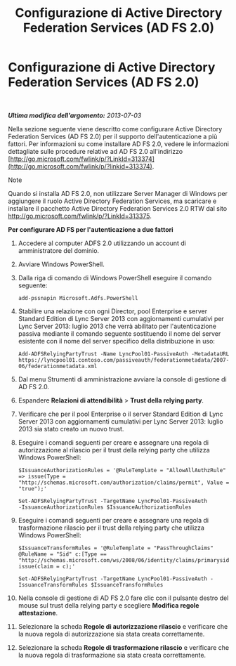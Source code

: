 ﻿---
title: Configurazione di Active Directory Federation Services (AD FS 2.0)
TOCTitle: Configurazione di Active Directory Federation Services (AD FS 2.0)
ms:assetid: 0ba8657f-55b8-41b3-960c-fdc5eeee6978
ms:mtpsurl: https://technet.microsoft.com/it-it/library/Dn308561(v=OCS.15)
ms:contentKeyID: 56269886
ms.date: 08/24/2015
mtps_version: v=OCS.15
ms.translationtype: HT
---

# Configurazione di Active Directory Federation Services (AD FS 2.0)

 

_**Ultima modifica dell'argomento:** 2013-07-03_

Nella sezione seguente viene descritto come configurare Active Directory Federation Services (AD FS 2.0) per il supporto dell'autenticazione a più fattori. Per informazioni su come installare AD FS 2.0, vedere le informazioni dettagliate sulle procedure relative ad AD FS 2.0 all'indirizzo [http://go.microsoft.com/fwlink/p/?LinkId=313374](http://go.microsoft.com/fwlink/p/?linkid=313374).


> [!NOTE]
> Quando si installa AD FS 2.0, non utilizzare Server Manager di Windows per aggiungere il ruolo Active Directory Federation Services, ma scaricare e installare il pacchetto Active Directory Federation Services 2.0 RTW dal sito <A href="http://go.microsoft.com/fwlink/p/?linkid=313375">http://go.microsoft.com/fwlink/p/?LinkId=313375</A>.




**Per configurare AD FS per l'autenticazione a due fattori**

1.  Accedere al computer ADFS 2.0 utilizzando un account di amministratore del dominio.

2.  Avviare Windows PowerShell.

3.  Dalla riga di comando di Windows PowerShell eseguire il comando seguente:
    
        add-pssnapin Microsoft.Adfs.PowerShell

4.  Stabilire una relazione con ogni Director, pool Enterprise e server Standard Edition di Lync Server 2013 con aggiornamenti cumulativi per Lync Server 2013: luglio 2013 che verrà abilitato per l'autenticazione passiva mediante il comando seguente sostituendo il nome del server esistente con il nome del server specifico della distribuzione in uso:
    
        Add-ADFSRelyingPartyTrust -Name LyncPool01-PassiveAuth -MetadataURL https://lyncpool01.contoso.com/passiveauth/federationmetadata/2007-06/federationmetadata.xml

5.  Dal menu Strumenti di amministrazione avviare la console di gestione di AD FS 2.0.

6.  Espandere **Relazioni di attendibilità** \> **Trust della relying party**.

7.  Verificare che per il pool Enterprise o il server Standard Edition di Lync Server 2013 con aggiornamenti cumulativi per Lync Server 2013: luglio 2013 sia stato creato un nuovo trust.

8.  Eseguire i comandi seguenti per creare e assegnare una regola di autorizzazione al rilascio per il trust della relying party che utilizza Windows PowerShell:
    
        $IssuanceAuthorizationRules = '@RuleTemplate = "AllowAllAuthzRule" => issue(Type = "http://schemas.microsoft.com/authorization/claims/permit", Value = "true");'
    
        Set-ADFSRelyingPartyTrust -TargetName LyncPool01-PassiveAuth 
        -IssuanceAuthorizationRules $IssuanceAuthorizationRules

9.  Eseguire i comandi seguenti per creare e assegnare una regola di trasformazione rilascio per il trust della relying party che utilizza Windows PowerShell:
    
        $IssuanceTransformRules = '@RuleTemplate = "PassThroughClaims" @RuleName = "Sid" c:[Type == "http://schemas.microsoft.com/ws/2008/06/identity/claims/primarysid"]=> issue(claim = c);'
    
        Set-ADFSRelyingPartyTrust -TargetName LyncPool01-PassiveAuth -IssuanceTransformRules $IssuanceTransformRules

10. Nella console di gestione di AD FS 2.0 fare clic con il pulsante destro del mouse sul trust della relying party e scegliere **Modifica regole attestazione**.

11. Selezionare la scheda **Regole di autorizzazione rilascio** e verificare che la nuova regola di autorizzazione sia stata creata correttamente.

12. Selezionare la scheda **Regole di trasformazione rilascio** e verificare che la nuova regola di trasformazione sia stata creata correttamente.

